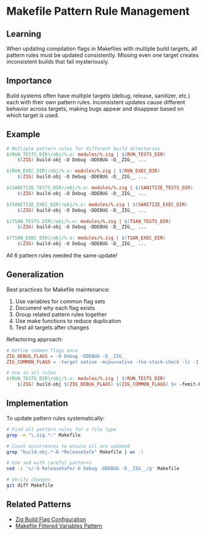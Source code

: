 # Makefile Pattern Rule Management

## Learning
When updating compilation flags in Makefiles with multiple build targets, all pattern rules must be updated consistently. Missing even one target creates inconsistent builds that fail mysteriously.

## Importance
Build systems often have multiple targets (debug, release, sanitizer, etc.) each with their own pattern rules. Inconsistent updates cause different behavior across targets, making bugs appear and disappear based on which target is used.

## Example
```makefile
# Multiple pattern rules for different build directories
$(RUN_TESTS_DIR)/obj/%.o: modules/%.zig | $(RUN_TESTS_DIR)
	$(ZIG) build-obj -O Debug -DDEBUG -D__ZIG__ ...

$(RUN_EXEC_DIR)/obj/%.o: modules/%.zig | $(RUN_EXEC_DIR)
	$(ZIG) build-obj -O Debug -DDEBUG -D__ZIG__ ...

$(SANITIZE_TESTS_DIR)/obj/%.o: modules/%.zig | $(SANITIZE_TESTS_DIR)
	$(ZIG) build-obj -O Debug -DDEBUG -D__ZIG__ ...

$(SANITIZE_EXEC_DIR)/obj/%.o: modules/%.zig | $(SANITIZE_EXEC_DIR)
	$(ZIG) build-obj -O Debug -DDEBUG -D__ZIG__ ...

$(TSAN_TESTS_DIR)/obj/%.o: modules/%.zig | $(TSAN_TESTS_DIR)
	$(ZIG) build-obj -O Debug -DDEBUG -D__ZIG__ ...

$(TSAN_EXEC_DIR)/obj/%.o: modules/%.zig | $(TSAN_EXEC_DIR)
	$(ZIG) build-obj -O Debug -DDEBUG -D__ZIG__ ...
```

All 6 pattern rules needed the same update!

## Generalization
Best practices for Makefile maintenance:
1. Use variables for common flag sets
2. Document why each flag exists
3. Group related pattern rules together
4. Use make functions to reduce duplication
5. Test all targets after changes

Refactoring approach:
```makefile
# Define common flags once
ZIG_DEBUG_FLAGS = -O Debug -DDEBUG -D__ZIG__
ZIG_COMMON_FLAGS = -target native -mcpu=native -fno-stack-check -lc -I./modules

# Use in all rules
$(RUN_TESTS_DIR)/obj/%.o: modules/%.zig | $(RUN_TESTS_DIR)
	$(ZIG) build-obj $(ZIG_DEBUG_FLAGS) $(ZIG_COMMON_FLAGS) $< -femit-bin=$@
```

## Implementation
To update pattern rules systematically:
```bash
# Find all pattern rules for a file type
grep -n "\.zig.*:" Makefile

# Count occurrences to ensure all are updated
grep "build-obj.*-O.*ReleaseSafe" Makefile | wc -l

# Use sed with careful patterns
sed -i 's/-O ReleaseSafe/-O Debug -DDEBUG -D__ZIG__/g' Makefile

# Verify changes
git diff Makefile
```

## Related Patterns
- [Zig Build Flag Configuration](zig-build-flag-configuration.md)
- [Makefile Filtered Variables Pattern](makefile-filtered-variables-pattern.md)